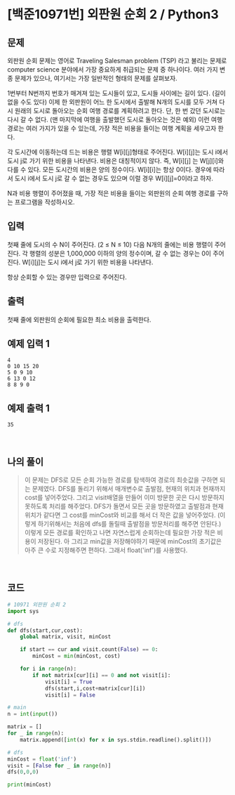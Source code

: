 # [백준10971번] 외판원 순회 2 / Python3

## 문제

외판원 순회 문제는 영어로 Traveling Salesman problem (TSP) 라고 불리는 문제로 computer science 분야에서 가장 중요하게 취급되는 문제 중 하나이다. 여러 가지 변종 문제가 있으나, 여기서는 가장 일반적인 형태의 문제를 살펴보자.

1번부터 N번까지 번호가 매겨져 있는 도시들이 있고, 도시들 사이에는 길이 있다. (길이 없을 수도 있다) 이제 한 외판원이 어느 한 도시에서 출발해 N개의 도시를 모두 거쳐 다시 원래의 도시로 돌아오는 순회 여행 경로를 계획하려고 한다. 단, 한 번 갔던 도시로는 다시 갈 수 없다. (맨 마지막에 여행을 출발했던 도시로 돌아오는 것은 예외) 이런 여행 경로는 여러 가지가 있을 수 있는데, 가장 적은 비용을 들이는 여행 계획을 세우고자 한다.

각 도시간에 이동하는데 드는 비용은 행렬 W[i][j]형태로 주어진다. W[i][j]는 도시 i에서 도시 j로 가기 위한 비용을 나타낸다. 비용은 대칭적이지 않다. 즉, W[i][j] 는 W[j][i]와 다를 수 있다. 모든 도시간의 비용은 양의 정수이다. W[i][i]는 항상 0이다. 경우에 따라서 도시 i에서 도시 j로 갈 수 없는 경우도 있으며 이럴 경우 W[i][j]=0이라고 하자.

N과 비용 행렬이 주어졌을 때, 가장 적은 비용을 들이는 외판원의 순회 여행 경로를 구하는 프로그램을 작성하시오.

## 입력

첫째 줄에 도시의 수 N이 주어진다. (2 ≤ N ≤ 10) 다음 N개의 줄에는 비용 행렬이 주어진다. 각 행렬의 성분은 1,000,000 이하의 양의 정수이며, 갈 수 없는 경우는 0이 주어진다. W[i][j]는 도시 i에서 j로 가기 위한 비용을 나타낸다.

항상 순회할 수 있는 경우만 입력으로 주어진다.

## 출력

첫째 줄에 외판원의 순회에 필요한 최소 비용을 출력한다.

## 예제 입력 1 

```
4
0 10 15 20
5 0 9 10
6 13 0 12
8 8 9 0
```

## 예제 출력 1 

```
35
```

<br>

## 나의 풀이

> 이 문제는 DFS로 모든 순회 가능한 경로를 탐색하여 경로의 최솟값을 구하면 되는 문제였다. DFS를 돌리기 위해서 매개변수로 출발점, 현재의 위치과 현재까지 cost를 넣어주었다. 그리고 visit배열을 만들어 이미 방문한 곳은 다시 방문하지 못하도록 처리를 해주었다. DFS가 돌면서 모든 곳을 방문하였고 출발점과 현재 위치가 같다면 그 cost를 minCost와 비교를 해서 더 작은 값을 넣어주었다. (이렇게 하기위해서는 처음에 dfs를 돌릴때 출발점을 방문처리를 해주면 안된다.) 이렇게 모든 경로를 확인하고 나면 자연스럽게 순회하는데 필요한 가장 적은 비용이 저장된다. 아 그리고 min값을 저장해야하기 때문에 minCost의 초기값은 아주 큰 수로 지정해주면 편하다. 그래서 float('inf')를 사용했다.

<br>

## 코드

```python
# 10971 외판원 순회 2
import sys

# dfs
def dfs(start,cur,cost):
    global matrix, visit, minCost

    if start == cur and visit.count(False) == 0:
        minCost = min(minCost, cost)

    for i in range(n):
        if not matrix[cur][i] == 0 and not visit[i]:
            visit[i] = True
            dfs(start,i,cost+matrix[cur][i])
            visit[i] = False

# main
n = int(input())

matrix = []
for _ in range(n):
    matrix.append([int(x) for x in sys.stdin.readline().split()])

# dfs
minCost = float('inf')
visit = [False for _ in range(n)]
dfs(0,0,0)

print(minCost)
```

